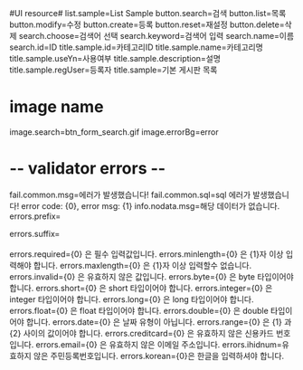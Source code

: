 #UI resource#
list.sample=List Sample
button.search=검색
button.list=목록
button.modify=수정
button.create=등록
button.reset=재설정
button.delete=삭제
search.choose=검색어 선택
search.keyword=검색어 입력
search.name=이름
search.id=ID
title.sample.id=카테고리ID
title.sample.name=카테고리명
title.sample.useYn=사용여부
title.sample.description=설명
title.sample.regUser=등록자
title.sample=기본 게시판 목록

# image name #
image.search=btn_form_search.gif
image.errorBg=error

# -- validator errors -- #
fail.common.msg=에러가 발생했습니다!
fail.common.sql=sql 에러가 발생했습니다! error code: {0}, error msg: {1}
info.nodata.msg=해당 데이터가 없습니다.
errors.prefix=<div class="error"> 
errors.suffix=</div><br/>
errors.required={0} 은 필수 입력값입니다.
errors.minlength={0} 은 {1}자 이상 입력해야 합니다.
errors.maxlength={0} 은 {1}자 이상 입력할수 없습니다.
errors.invalid={0} 은 유효하지 않은 값입니다.
errors.byte={0} 은 byte 타입이어야 합니다.
errors.short={0} 은 short 타입이어야 합니다.
errors.integer={0} 은 integer 타입이어야 합니다.
errors.long={0} 은 long 타입이어야 합니다.
errors.float={0} 은 float 타입이어야 합니다.
errors.double={0} 은 double 타입이어야 합니다.
errors.date={0} 은 날짜 유형이 아닙니다.
errors.range={0} 은 {1} 과 {2} 사이의 값이어야 합니다.
errors.creditcard={0} 은 유효하지 않은 신용카드 번호입니다.
errors.email={0} 은 유효하지 않은 이메일 주소입니다.
errors.ihidnum=유효하지 않은 주민등록번호입니다.
errors.korean={0}은 한글을 입력하셔야 합니다.